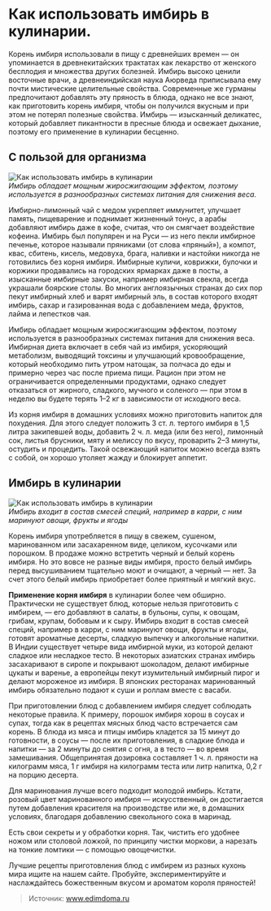 # Как использовать имбирь в кулинарии.
Корень имбиря использовали в пищу с древнейших времен — он упоминается в древнекитайских трактатах как лекарство от женского бесплодия и множества других болезней. Имбирь высоко ценили восточные врачи, а древнеиндийская наука Аюрведа приписывала ему почти мистические целительные свойства. Современные же гурманы предпочитают добавлять эту пряность в блюда, однако не все знают, как приготовить корень имбиря, чтобы он получился вкусным и при этом не потерял полезные свойства. Имбирь — изысканный деликатес, который добавляет пикантности в пресные блюда и освежает дыхание, поэтому его применение в кулинарии бесценно.

## С пользой для организма
![Как использовать имбирь в кулинарии](/images/Kulinar/Specii/imbir_01.jpg 'Как использовать имбирь в кулинарии')  
_Имбирь обладает мощным жиросжигающим эффектом, поэтому используется в разнообразных системах питания для снижения веса._

Имбирно-лимонный чай с медом укрепляет иммунитет, улучшает память, пищеварение и поднимает жизненный тонус, а арабы добавляют имбирь даже в кофе, считая, что он смягчает воздействие кофеина. Имбирь был популярен и на Руси — из него пекли имбирное печенье, которое называли пряниками (от слова «пряный»), а компот, квас, сбитень, кисель, медовуха, брага, наливки и настойки никогда не готовились без корня имбиря. Имбирные куличи, коврижки, булочки и коржики продавались на городских ярмарках даже в посты, а изысканные имбирные закуски, например имбирная свекла, всегда украшали боярские столы. Во многих англоязычных странах до сих пор пекут имбирный хлеб и варят имбирный эль, в состав которого входят имбирь, сахар и газированная вода с добавлением меда, фруктов, лайма и лепестков чая.

Имбирь обладает мощным жиросжигающим эффектом, поэтому используется в разнообразных системах питания для снижения веса. Имбирная диета включает в себя чай из имбиря, ускоряющий метаболизм, выводящий токсины и улучшающий кровообращение, который необходимо пить утром натощак, за полчаса до еды и примерно через час после приема пищи. Рацион при этом не ограничивается определенными продуктами, однако следует отказаться от жирного, сладкого, мучного и соленого — при этом в неделю вы будете терять 1–2 кг в зависимости от исходного веса.

Из корня имбиря в домашних условиях можно приготовить напиток для похудения. Для этого следует положить 3 ст. л. тертого имбиря в 1,5 литра закипевшей воды, добавить 2 ч. л. меда (или без него), лимонный сок, листья брусники, мяту и мелиссу по вкусу, проварить 2–3 минуты, остудить и процедить. Такой освежающий напиток можно всегда взять с собой, он хорошо утоляет жажду и блокирует аппетит.

## Имбирь в кулинарии
![Как использовать имбирь в кулинарии](/images/Kulinar/Specii/imbir_02.jpg 'Как использовать имбирь в кулинарии')  
_Имбирь входит в состав смесей специй, например в карри, с ним маринуют овощи, фрукты и ягоды_

Корень имбиря употребляется в пищу в свежем, сушеном, маринованном или засахаренном виде, целиком, кусочками или порошком. В продаже можно встретить черный и белый корень имбиря. Но это вовсе не разные виды имбиря, просто белый имбирь перед высушиванием тщательно моют и очищают, а черный — нет. За счет этого белый имбирь приобретает более приятный и мягкий вкус. 

**Применение корня имбиря** в кулинарии более чем обширно. Практически не существует блюд, которые нельзя приготовить с имбирем, — его добавляют в салаты, в бульоны, супы, к овощам, грибам, крупам, бобовым и к сыру. Имбирь входит в состав смесей специй, например в карри, с ним маринуют овощи, фрукты и ягоды, готовят ароматные десерты, сладкую выпечку и алкогольные напитки. В Индии существует четыре вида имбирной муки, из которой делают сладкое или несладкое тесто. В некоторых азиатских странах имбирь засахаривают в сиропе и покрывают шоколадом, делают имбирные цукаты и варенье, а европейцы пекут изумительный имбирный пирог и делают мороженое из имбиря. В японских ресторанах маринованный имбирь обязательно подают к суши и роллам вместе с васаби.

При приготовлении блюд с добавлением имбиря следует соблюдать некоторые правила.  К примеру, порошок имбиря хорош в соусах и супах, тогда как в рецептах мясных блюд часто встречается сам корень. В блюда из мяса и птицы имбирь кладется за 15 минут до готовности, в соусы — после их приготовления, в сладкие блюда и напитки — за 2 минуты до снятия с огня, а в тесто — во время замешивания. Общепринятая дозировка составляет 1 ч. л. пряности на килограмм мяса, 1 г имбиря на килограмм теста или литр напитка, 0,2 г на порцию десерта. 

Для маринования лучше всего подходит молодой имбирь. Кстати, розовый цвет маринованного имбиря — искусственный, он достигается путем добавления красителя на производстве или же, в домашних  условиях, благодаря добавлению свекольного сока в маринад. 

Есть свои секреты и у обработки корня. Так, чистить его удобнее ножом или столовой ложкой, по принципу чистки моркови, а нарезать на тонкие ломтики — с помощью овощечистки.

Лучшие рецепты приготовления блюд с имбирем из разных кухонь мира ищите на нашем сайте. Пробуйте, экспериментируйте и наслаждайтесь божественным вкусом и ароматом короля пряностей!

> Источник: www.edimdoma.ru

